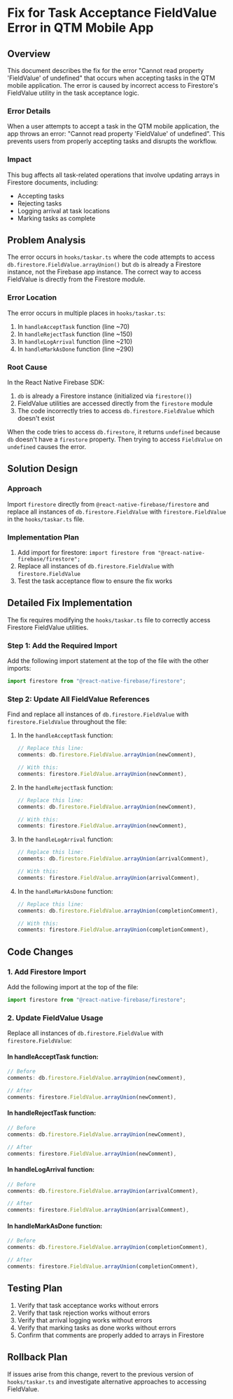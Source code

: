 # Fix for Task Acceptance FieldValue Error in QTM Mobile App

## Overview
This document describes the fix for the error "Cannot read property 'FieldValue' of undefined" that occurs when accepting tasks in the QTM mobile application. The error is caused by incorrect access to Firestore's FieldValue utility in the task acceptance logic.

### Error Details
When a user attempts to accept a task in the QTM mobile application, the app throws an error: "Cannot read property 'FieldValue' of undefined". This prevents users from properly accepting tasks and disrupts the workflow.

### Impact
This bug affects all task-related operations that involve updating arrays in Firestore documents, including:
- Accepting tasks
- Rejecting tasks
- Logging arrival at task locations
- Marking tasks as complete

## Problem Analysis
The error occurs in `hooks/taskar.ts` where the code attempts to access `db.firestore.FieldValue.arrayUnion()` but `db` is already a Firestore instance, not the Firebase app instance. The correct way to access FieldValue is directly from the Firestore module.

### Error Location
The error occurs in multiple places in `hooks/taskar.ts`:
1. In `handleAcceptTask` function (line ~70)
2. In `handleRejectTask` function (line ~150)
3. In `handleLogArrival` function (line ~210)
4. In `handleMarkAsDone` function (line ~290)

### Root Cause
In the React Native Firebase SDK:
1. `db` is already a Firestore instance (initialized via `firestore()`)
2. FieldValue utilities are accessed directly from the `firestore` module
3. The code incorrectly tries to access `db.firestore.FieldValue` which doesn't exist

When the code tries to access `db.firestore`, it returns `undefined` because `db` doesn't have a `firestore` property. Then trying to access `FieldValue` on `undefined` causes the error.

## Solution Design

### Approach
Import `firestore` directly from `@react-native-firebase/firestore` and replace all instances of `db.firestore.FieldValue` with `firestore.FieldValue` in the `hooks/taskar.ts` file.

### Implementation Plan
1. Add import for firestore: `import firestore from "@react-native-firebase/firestore";`
2. Replace all instances of `db.firestore.FieldValue` with `firestore.FieldValue`
3. Test the task acceptance flow to ensure the fix works

## Detailed Fix Implementation

The fix requires modifying the `hooks/taskar.ts` file to correctly access Firestore FieldValue utilities.

### Step 1: Add the Required Import

Add the following import statement at the top of the file with the other imports:

```typescript
import firestore from "@react-native-firebase/firestore";
```

### Step 2: Update All FieldValue References

Find and replace all instances of `db.firestore.FieldValue` with `firestore.FieldValue` throughout the file:

1. In the `handleAcceptTask` function:
   ```typescript
   // Replace this line:
   comments: db.firestore.FieldValue.arrayUnion(newComment),
   
   // With this:
   comments: firestore.FieldValue.arrayUnion(newComment),
   ```

2. In the `handleRejectTask` function:
   ```typescript
   // Replace this line:
   comments: db.firestore.FieldValue.arrayUnion(newComment),
   
   // With this:
   comments: firestore.FieldValue.arrayUnion(newComment),
   ```

3. In the `handleLogArrival` function:
   ```typescript
   // Replace this line:
   comments: db.firestore.FieldValue.arrayUnion(arrivalComment),
   
   // With this:
   comments: firestore.FieldValue.arrayUnion(arrivalComment),
   ```

4. In the `handleMarkAsDone` function:
   ```typescript
   // Replace this line:
   comments: db.firestore.FieldValue.arrayUnion(completionComment),
   
   // With this:
   comments: firestore.FieldValue.arrayUnion(completionComment),
   ```

## Code Changes

### 1. Add Firestore Import
Add the following import at the top of the file:
```typescript
import firestore from "@react-native-firebase/firestore";
```

### 2. Update FieldValue Usage
Replace all instances of `db.firestore.FieldValue` with `firestore.FieldValue`:

#### In handleAcceptTask function:
```typescript
// Before
comments: db.firestore.FieldValue.arrayUnion(newComment),

// After
comments: firestore.FieldValue.arrayUnion(newComment),
```

#### In handleRejectTask function:
```typescript
// Before
comments: db.firestore.FieldValue.arrayUnion(newComment),

// After
comments: firestore.FieldValue.arrayUnion(newComment),
```

#### In handleLogArrival function:
```typescript
// Before
comments: db.firestore.FieldValue.arrayUnion(arrivalComment),

// After
comments: firestore.FieldValue.arrayUnion(arrivalComment),
```

#### In handleMarkAsDone function:
```typescript
// Before
comments: db.firestore.FieldValue.arrayUnion(completionComment),

// After
comments: firestore.FieldValue.arrayUnion(completionComment),
```

## Testing Plan
1. Verify that task acceptance works without errors
2. Verify that task rejection works without errors
3. Verify that arrival logging works without errors
4. Verify that marking tasks as done works without errors
5. Confirm that comments are properly added to arrays in Firestore

## Rollback Plan
If issues arise from this change, revert to the previous version of `hooks/taskar.ts` and investigate alternative approaches to accessing FieldValue.